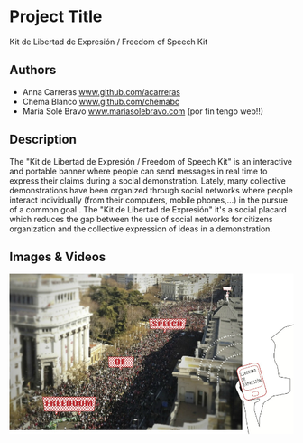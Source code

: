# Project Title
Kit de Libertad de Expresión / Freedom of Speech Kit

## Authors
- Anna Carreras www.github.com/acarreras
- Chema Blanco www.github.com/chemabc
- Maria Solé Bravo www.mariasolebravo.com  (por fin tengo web!!)

## Description
The "Kit de Libertad de Expresión  / Freedom of Speech Kit" is  an interactive and portable banner where people can send messages in real time to express their claims during a social demonstration.
Lately, many collective demonstrations have been organized through social networks where people interact individually (from their computers, mobile phones,...) in the pursue of a common goal . The "Kit de Libertad de Expresión" it's a social placard which reduces the gap between the use of social networks for citizens organization and the collective expression of ideas in a demonstration.

## Images & Videos
![KLE street](project_images/KLE_visualization.jpg "KLE street")
